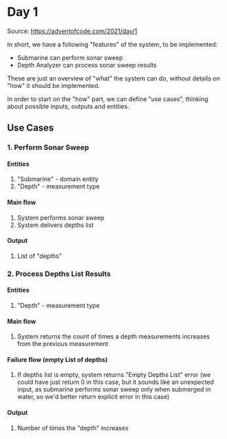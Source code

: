 # Day 1

Source: https://adventofcode.com/2021/day/1

In short, we have a following "features" of the system, to be implemented:
- Submarine can perform sonar sweep
- Depth Analyzer can process sonar sweep results

These are just an overview of "what" the system can do, without details on "how" it should be implemented.

In order to start on the "how" part, we can define "use cases", thinking about possible inputs, outputs and entities.

## Use Cases

### 1. Perform Sonar Sweep

#### Entities
1. "Submarine" - domain entity
2. "Depth" - measurement type

#### Main flow
1. System performs sonar sweep
2. System delivers depths list

#### Output
1. List of "depths"

### 2. Process Depths List Results

#### Entities
1. "Depth" - measurement type

#### Main flow
1. System returns the count of times a depth measurements increases from the previous measurement

#### Failure flow (empty List of depths)
1. If depths list is empty, system returns "Empty Depths List" error (we could have just return 0 in this case, but it sounds like an unexpected input, as submarine performs sonar sweep only when submerged in water, so we'd better return explicit error in this case)

#### Output
1. Number of times the "depth" increases
